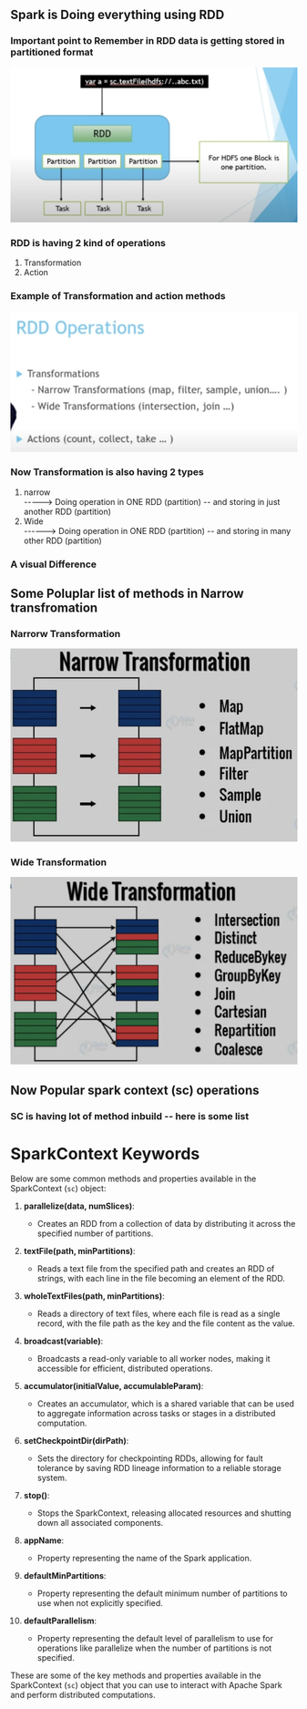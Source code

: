 ## Spark is Doing everything using RDD 

### Important point to Remember in RDD data is getting stored in partitioned format

<img src="rddpart.png">


### RDD is having  2 kind of operations 

<ol>
    <li> Transformation </li>
    <li> Action </li>
</ol>

### Example of Transformation and action methods

<img src="rddops.png">


### Now Transformation is also having 2 types 

<ol>
    <li> narrow </li> ----->  Doing operation in ONE RDD (partition) -- and storing in just another RDD (partition)
    <li> Wide </li>  ------> Doing operation in ONE RDD (partition) -- and storing in many other  RDD (partition)
</ol>

### A visual Difference 

## Some Poluplar list of methods in Narrow transfromation 

### Narrorw Transformation 

<img src="narrow.png">

### Wide Transformation

<img src="wide.png">

## Now Popular spark context (sc) operations 

### SC is having lot of method inbuild -- here is some list 

# SparkContext Keywords

Below are some common methods and properties available in the SparkContext (`sc`) object:

1. **parallelize(data, numSlices)**:
   - Creates an RDD from a collection of data by distributing it across the specified number of partitions.

2. **textFile(path, minPartitions)**:
   - Reads a text file from the specified path and creates an RDD of strings, with each line in the file becoming an element of the RDD.

3. **wholeTextFiles(path, minPartitions)**:
   - Reads a directory of text files, where each file is read as a single record, with the file path as the key and the file content as the value.

4. **broadcast(variable)**:
   - Broadcasts a read-only variable to all worker nodes, making it accessible for efficient, distributed operations.

5. **accumulator(initialValue, accumulableParam)**:
   - Creates an accumulator, which is a shared variable that can be used to aggregate information across tasks or stages in a distributed computation.

6. **setCheckpointDir(dirPath)**:
   - Sets the directory for checkpointing RDDs, allowing for fault tolerance by saving RDD lineage information to a reliable storage system.

7. **stop()**:
   - Stops the SparkContext, releasing allocated resources and shutting down all associated components.

8. **appName**:
   - Property representing the name of the Spark application.

9. **defaultMinPartitions**:
   - Property representing the default minimum number of partitions to use when not explicitly specified.

10. **defaultParallelism**:
    - Property representing the default level of parallelism to use for operations like parallelize when the number of partitions is not specified.

These are some of the key methods and properties available in the SparkContext (`sc`) object that you can use to interact with Apache Spark and perform distributed computations.


